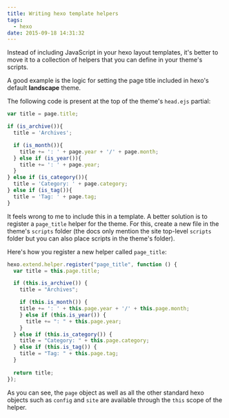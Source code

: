 ```yaml
---
title: Writing hexo template helpers
tags:
  - hexo
date: 2015-09-18 14:31:32
---
```



Instead of including JavaScript in your hexo layout templates, it's better to move it to a collection of helpers that you can define in your theme's scripts.

A good example is the logic for setting the page title included in hexo's default **landscape** theme.

The following code is present at the top of the theme's `head.ejs` partial:

```javascript
var title = page.title;

if (is_archive()){
  title = 'Archives';

  if (is_month()){
    title += ': ' + page.year + '/' + page.month;
  } else if (is_year()){
    title += ': ' + page.year;
  }
} else if (is_category()){
  title = 'Category: ' + page.category;
} else if (is_tag()){
  title = 'Tag: ' + page.tag;
}
```

It feels wrong to me to include this in a template. A better solution is to register a `page_title` helper for the theme. For this, create a new file in the theme's `scripts` folder (the docs only mention the site top-level `scripts` folder but you can also place scripts in the theme's folder).

Here's how you register a new helper called `page_title`:

```javascript
hexo.extend.helper.register("page_title", function () {
  var title = this.page.title;

  if (this.is_archive()) {
    title = "Archives";

    if (this.is_month()) {
    title += ': ' + this.page.year + '/' + this.page.month;
    } else if (this.is_year()) {
      title += ": " + this.page.year;
    }
  } else if (this.is_category()) {
    title = "Category: " + this.page.category;
  } else if (this.is_tag()) {
    title = "Tag: " + this.page.tag;
  }
  
  return title;
});
```

As you can see, the `page` object as well as all the other standard hexo objects such as `config` and `site` are available through the `this` scope of the helper.
